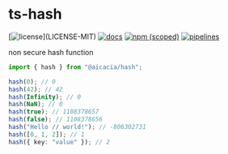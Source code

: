 # ts-hash

[![license](https://img.shields.io/badge/license-MIT%2FApache--2.0-blue")](LICENSE-MIT)
[![docs](https://img.shields.io/badge/docs-typescript-blue.svg)](https://aicacia.gitlab.io/libs/ts-hash/)
[![npm (scoped)](https://img.shields.io/npm/v/@aicacia/hash)](https://www.npmjs.com/package/@aicacia/hash)
[![pipelines](https://gitlab.com/aicacia/libs/ts-hash/badges/master/pipeline.svg)](https://gitlab.com/aicacia/libs/ts-hash/-/pipelines)

non secure hash function

```ts
import { hash } from "@aicacia/hash";

hash(0); // 0
hash(42); // 42
hash(Infinity); // 0
hash(NaN); // 0
hash(true); // 1108378657
hash(false); // 1108378656
hash("Hello // world!"); // -806302731
hash([0, 1, 2]); // 1
hash({ key: "value" }); // 2
```
